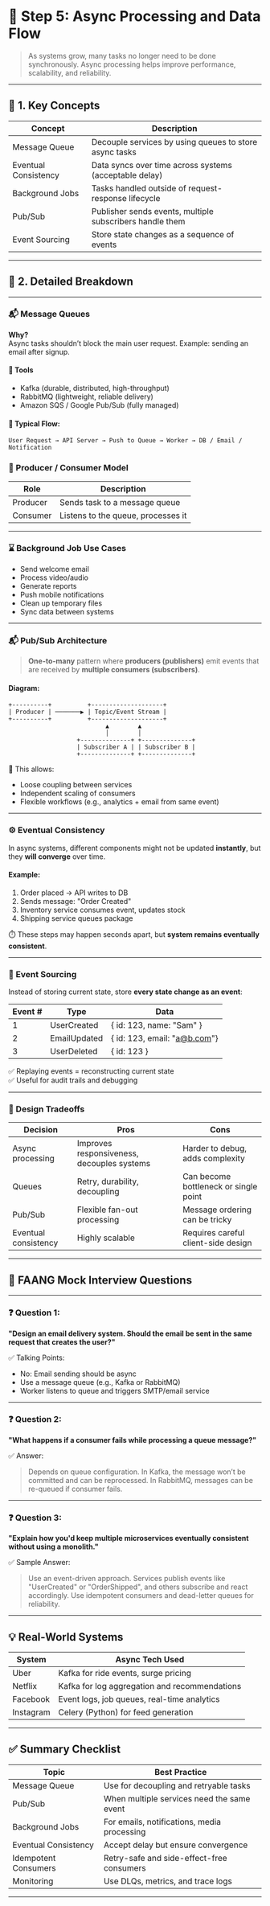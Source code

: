 # 🧩 Step 5: Async Processing and Data Flow

> As systems grow, many tasks no longer need to be done synchronously. Async processing helps improve performance, scalability, and reliability.

---

## 🔹 1. Key Concepts

| Concept              | Description                                              |
| -------------------- | -------------------------------------------------------- |
| Message Queue        | Decouple services by using queues to store async tasks   |
| Eventual Consistency | Data syncs over time across systems (acceptable delay)   |
| Background Jobs      | Tasks handled outside of request-response lifecycle      |
| Pub/Sub              | Publisher sends events, multiple subscribers handle them |
| Event Sourcing       | Store state changes as a sequence of events              |

---

## 🔹 2. Detailed Breakdown

---

### 📬 Message Queues

**Why?**  
Async tasks shouldn’t block the main user request. Example: sending an email after signup.

#### 🧰 Tools

- Kafka (durable, distributed, high-throughput)
- RabbitMQ (lightweight, reliable delivery)
- Amazon SQS / Google Pub/Sub (fully managed)

#### 🔁 Typical Flow:

```
User Request → API Server → Push to Queue → Worker → DB / Email / Notification
```

### 🔄 Producer / Consumer Model

| Role     | Description                        |
| -------- | ---------------------------------- |
| Producer | Sends task to a message queue      |
| Consumer | Listens to the queue, processes it |

---

### ⌛ Background Job Use Cases

- Send welcome email
- Process video/audio
- Generate reports
- Push mobile notifications
- Clean up temporary files
- Sync data between systems

---

### 📬 Pub/Sub Architecture

> **One-to-many** pattern where **producers (publishers)** emit events that are received by **multiple consumers (subscribers)**.

#### Diagram:

```
+----------+          +--------------------+
| Producer | ───────▶ | Topic/Event Stream |
+----------+          +--------------------+
                           ▲        ▲
                           │        │
                   +--------------+ +--------------+
                   | Subscriber A | | Subscriber B |
                   +--------------+ +--------------+

```

🧠 This allows:

- Loose coupling between services
- Independent scaling of consumers
- Flexible workflows (e.g., analytics + email from same event)

---

### ⚙️ Eventual Consistency

In async systems, different components might not be updated **instantly**, but they **will converge** over time.

#### Example:

1. Order placed → API writes to DB
2. Sends message: "Order Created"
3. Inventory service consumes event, updates stock
4. Shipping service queues package

⏱️ These steps may happen seconds apart, but **system remains eventually consistent**.

---

### 📜 Event Sourcing

Instead of storing current state, store **every state change as an event**:

| Event # | Type         | Data                         |
| ------- | ------------ | ---------------------------- |
| 1       | UserCreated  | { id: 123, name: "Sam" }     |
| 2       | EmailUpdated | { id: 123, email: "a@b.com"} |
| 3       | UserDeleted  | { id: 123 }                  |

✅ Replaying events = reconstructing current state  
✅ Useful for audit trails and debugging

---

### 🧠 Design Tradeoffs

| Decision             | Pros                                       | Cons                                  |
| -------------------- | ------------------------------------------ | ------------------------------------- |
| Async processing     | Improves responsiveness, decouples systems | Harder to debug, adds complexity      |
| Queues               | Retry, durability, decoupling              | Can become bottleneck or single point |
| Pub/Sub              | Flexible fan-out processing                | Message ordering can be tricky        |
| Eventual consistency | Highly scalable                            | Requires careful client-side design   |

---

## 🎯 FAANG Mock Interview Questions

---

### ❓ Question 1:

**"Design an email delivery system. Should the email be sent in the same request that creates the user?"**

✅ Talking Points:

- No: Email sending should be async
- Use a message queue (e.g., Kafka or RabbitMQ)
- Worker listens to queue and triggers SMTP/email service

---

### ❓ Question 2:

**"What happens if a consumer fails while processing a queue message?"**

✅ Answer:

> Depends on queue configuration. In Kafka, the message won’t be committed and can be reprocessed. In RabbitMQ, messages can be re-queued if consumer fails.

---

### ❓ Question 3:

**"Explain how you'd keep multiple microservices eventually consistent without using a monolith."**

✅ Sample Answer:

> Use an event-driven approach. Services publish events like "UserCreated" or "OrderShipped", and others subscribe and react accordingly. Use idempotent consumers and dead-letter queues for reliability.

---

## 💡 Real-World Systems

| System    | Async Tech Used                               |
| --------- | --------------------------------------------- |
| Uber      | Kafka for ride events, surge pricing          |
| Netflix   | Kafka for log aggregation and recommendations |
| Facebook  | Event logs, job queues, real-time analytics   |
| Instagram | Celery (Python) for feed generation           |

---

## ✅ Summary Checklist

| Topic                | Best Practice                               |
| -------------------- | ------------------------------------------- |
| Message Queue        | Use for decoupling and retryable tasks      |
| Pub/Sub              | When multiple services need the same event  |
| Background Jobs      | For emails, notifications, media processing |
| Eventual Consistency | Accept delay but ensure convergence         |
| Idempotent Consumers | Retry-safe and side-effect-free consumers   |
| Monitoring           | Use DLQs, metrics, and trace logs           |

---
